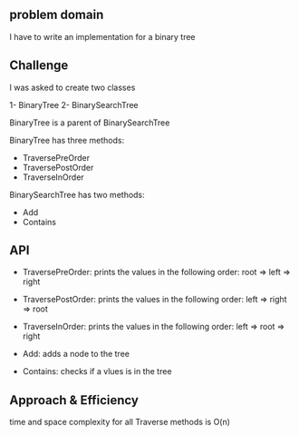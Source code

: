 ﻿## problem domain
I have to write an implementation for a binary tree

## Challenge
I was asked to create two classes

1- BinaryTree
2- BinarySearchTree

BinaryTree is a parent of BinarySearchTree

BinaryTree has three methods:

- TraversePreOrder
- TraversePostOrder
- TraverseInOrder 

BinarySearchTree has two methods:

- Add
- Contains

## API

- TraversePreOrder: prints the values in the following order: root => left => right
- TraversePostOrder: prints the values in the following order: left => right => root
- TraverseInOrder: prints the values in the following order: left => root => right

- Add: adds a node to the tree
- Contains: checks if a vlues is in the tree


## Approach & Efficiency

time and space complexity for all Traverse methods is O(n)